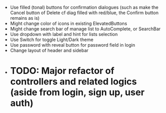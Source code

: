 - Use filled (tonal) buttons for confirmation dialogues (such as make the Cancel button of Delete cf diag filled with red/blue, the Confirm button remains as is)
- Might change color of icons in existing ElevatedButtons
- Might change search bar of manage list to AutoComplete, or SearchBar
- Use dropdown with label and hint for lists selection
- Use Switch for toggle Light/Dark theme
- Use password with reveal button for password field in login
- Change layout of header and sidebar
- # TODO: Major refactor of controllers and related logics (aside from login, sign up, user auth)
